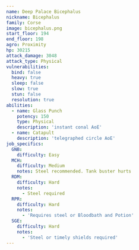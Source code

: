 ```yaml
---
name: Deep Palace Bicephalus
nickname: Bicephalus
family: Corse
image: bicephalus.png
start_floor: 194
end_floor: 198
agro: Proximity
hp: 30215
attack_damage: 3048
attack_type: Physical
vulnerabilities:
  bind: false
  heavy: true
  sleep: false
  slow: true
  stun: false
  resolution: true
abilities:
  - name: Glass Punch
    potency: 150
    type: Physical
    description: 'instant conal AoE'
  - name: Catapult
    description: 'telegraphed circle AoE'
job_specifics:
  GNB:
    difficulty: Easy
  MCH:
    difficulty: Medium
    notes: Steel recommended. Tank buster hurts
  RDM:
    difficulty: Hard
    notes:
      - Steel required
  RPR:
    difficulty: Hard
    notes:
      - 'Requires steel or Bloodbath and Potion'
  SGE:
    difficulty: Hard
    notes:
      - 'Steel or timely shields required'
---
```

